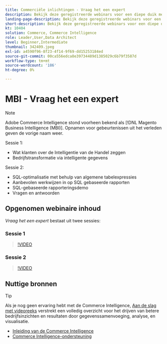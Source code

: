 ```yaml
---
title: Commerciële inlichtingen - Vraag het een expert
description: Bekijk deze geregistreerde webinars voor een diepe duik met het productteam van de Intelligentie van de Handel, met inbegrip van bedrijfstransformatie door intelligente gegevens.
landing-page-description: Bekijk deze geregistreerde webinars voor een diepe duik met het productteam van de Intelligentie van de Handel, met inbegrip van bedrijfstransformatie door intelligente gegevens.
short-description: Bekijk deze geregistreerde webinars voor een diepe duik met het productteam van de Intelligentie van de Handel, met inbegrip van bedrijfstransformatie door intelligente gegevens.
kt: 10404
solution: Commerce, Commerce Intelligence
role: Leader,User,Data Architect
level: Beginner,Intermediate
thumbnail: 342409.jpeg
exl-id: a4590f96-8f23-4f14-9f69-dd15253184ed
source-git-commit: 00ca556edca8e39734489d1385029c6b79f3587d
workflow-type: tm+mt
source-wordcount: '186'
ht-degree: 0%

---
```


# MBI - Vraag het een expert

>[!NOTE]
>
>Adobe Commerce Intelligence stond voorheen bekend als [!DNL Magento Business Intelligence (MBI)]. Opnamen voor gebeurtenissen uit het verleden geven de vorige naam weer.

Sessie 1:

- Wat klanten over de Intelligentie van de Handel zeggen
- Bedrijfstransformatie via intelligente gegevens

Sessie 2:

- SQL-optimalisatie met behulp van algemene tabelexpressies
- Aanbevolen werkwijzen in op SQL gebaseerde rapporten
- SQL-gebaseerde rapporteringsdemo
- Vragen en antwoorden

## Opgenomen webinaire inhoud

_Vraag het een expert_ bestaat uit twee sessies:

### Sessie 1

>[!VIDEO](https://video.tv.adobe.com/v/342409?quality=12&learn=on)

### Sessie 2

>[!VIDEO](https://video.tv.adobe.com/v/342410?quality=12&learn=on)

## Nuttige bronnen

>[!TIP]
>
>Als je nog geen ervaring hebt met de Commerce Intelligence, [Aan de slag met videoreeks](https://experienceleague.adobe.com/docs/commerce-learn/tutorials/mbi/introduction/1-overview.html) verstrekt een volledig overzicht voor het drijven van betere bedrijfsinzichten en resultaten door gegevenssamenvoeging, analyse, en visualisatie.

- [Inleiding van de Commerce Intelligence](https://experienceleague.adobe.com/docs/commerce-business-intelligence/mbi/getting-started.html)
- [Commerce Intelligence-ondersteuning](https://experienceleague.adobe.com/docs/commerce-knowledge-base/kb/troubleshooting/miscellaneous/mbi-service-policies.html)
